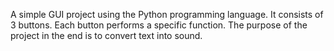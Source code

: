 A simple GUI project using the Python programming language. It consists of 3 buttons. Each button performs a specific function. The purpose of the project in the end is to convert text into sound.
